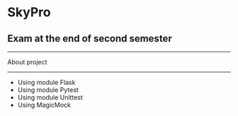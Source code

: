 # SkyPro

## Exam at the end of second semester

***
About project
***

* Using module Flask
* Using module Pytest
* Using module Unittest
* Using MagicMock
